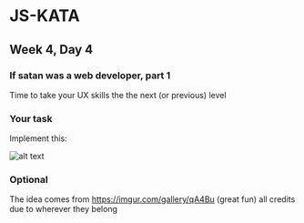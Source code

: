 # JS-KATA

## Week 4, Day 4

### If satan was a web developer, part 1

Time to take your UX skills the the next (or previous) level

### Your task

Implement this:

![alt text](https://i.imgur.com/llh05BM.gif)

### Optional

The idea comes from https://imgur.com/gallery/qA4Bu (great fun) all credits due to wherever they belong
